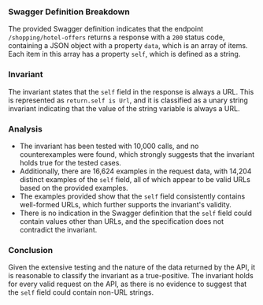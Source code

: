 ### Swagger Definition Breakdown
The provided Swagger definition indicates that the endpoint `/shopping/hotel-offers` returns a response with a `200` status code, containing a JSON object with a property `data`, which is an array of items. Each item in this array has a property `self`, which is defined as a string.

### Invariant
The invariant states that the `self` field in the response is always a URL. This is represented as `return.self is Url`, and it is classified as a unary string invariant indicating that the value of the string variable is always a URL.

### Analysis
- The invariant has been tested with 10,000 calls, and no counterexamples were found, which strongly suggests that the invariant holds true for the tested cases.
- Additionally, there are 16,624 examples in the request data, with 14,204 distinct examples of the `self` field, all of which appear to be valid URLs based on the provided examples.
- The examples provided show that the `self` field consistently contains well-formed URLs, which further supports the invariant's validity.
- There is no indication in the Swagger definition that the `self` field could contain values other than URLs, and the specification does not contradict the invariant.

### Conclusion
Given the extensive testing and the nature of the data returned by the API, it is reasonable to classify the invariant as a true-positive. The invariant holds for every valid request on the API, as there is no evidence to suggest that the `self` field could contain non-URL strings.
